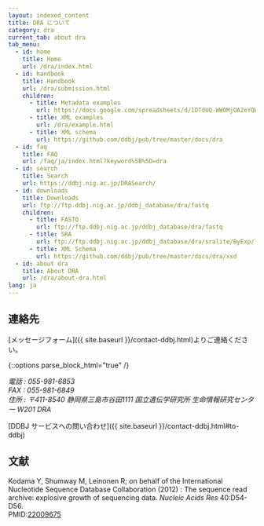 ```yaml
---
layout: indexed_content
title: DRA について
category: dra
current_tab: about dra
tab_menu:
  - id: home
    title: Home
    url: /dra/index.html
  - id: handbook
    title: Handbook
    url: /dra/submission.html
    children:
      - title: Metadata examples
        url: https://docs.google.com/spreadsheets/d/1DTdUQ-WWOMjOA2eYQWmFYUB24hJysuwhvHLJoDFX4rc/edit#gid=0
      - title: XML examples
        url: /dra/example.html
      - title: XML schema
        url: https://github.com/ddbj/pub/tree/master/docs/dra
  - id: faq
    title: FAQ
    url: /faq/ja/index.html?keyword%5B%5D=dra
  - id: search
    title: Search
    url: https://ddbj.nig.ac.jp/DRASearch/
  - id: downloads
    title: Downloads
    url: ftp://ftp.ddbj.nig.ac.jp/ddbj_database/dra/fastq
    children:
      - title: FASTQ
        url: ftp://ftp.ddbj.nig.ac.jp/ddbj_database/dra/fastq
      - title: SRA
        url: ftp://ftp.ddbj.nig.ac.jp/ddbj_database/dra/sralite/ByExp/litesra/
      - title: XML Schema
        url: https://github.com/ddbj/pub/tree/master/docs/dra/xsd
  - id: about dra
    title: About DRA
    url: /dra/about-dra.html
lang: ja
---
```


## 連絡先 <a name="contact"></a>

[メッセージフォーム]({{ site.baseurl }}/contact-ddbj.html)よりご連絡ください。

{::options parse_block_html="true" /}
<address>

電話 : 055-981-6853  
FAX : 055-981-6849  
住所 : 〒411-8540 静岡県三島市谷田1111 国立遺伝学研究所 生命情報研究センター W201 DRA

</address>

[DDBJ サービスへの問い合わせ]({{ site.baseurl }}/contact-ddbj.html#to-ddbj)

## 文献 <a name="reference"></a>

Kodama Y, Shumway M, Leinonen R; on behalf of the International Nucleotide Sequence Database Collaboration (2012)
: The sequence read archive: explosive growth of sequencing data. *Nucleic Acids Res* 40:D54-D56.  
PMID:[22009675](https://www.ncbi.nlm.nih.gov/pubmed/22009675)
